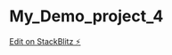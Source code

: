 # My_Demo_project_4

[Edit on StackBlitz ⚡️](https://stackblitz.com/edit/stackblitz-starters-futzrr)